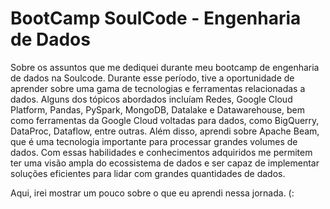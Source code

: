 <h1>BootCamp SoulCode - Engenharia de Dados</h1>

Sobre os assuntos que me dediquei durante meu bootcamp de engenharia de dados na Soulcode. Durante esse período, tive a oportunidade de aprender sobre uma gama de tecnologias e ferramentas relacionadas a dados. Alguns dos tópicos abordados incluíam Redes, Google Cloud Platform, Pandas, PySpark, MongoDB, Datalake e Datawarehouse, bem como ferramentas da Google Cloud voltadas para dados, como BigQuerry, DataProc, Dataflow, entre outras. Além disso, aprendi sobre Apache Beam, que é uma tecnologia importante para processar grandes volumes de dados. Com essas habilidades e conhecimentos adquiridos me permitem ter uma visão ampla do ecossistema de dados e ser capaz de implementar soluções eficientes para lidar com grandes quantidades de dados. 

Aqui,  irei mostrar um pouco sobre o que eu aprendi nessa jornada. (:
